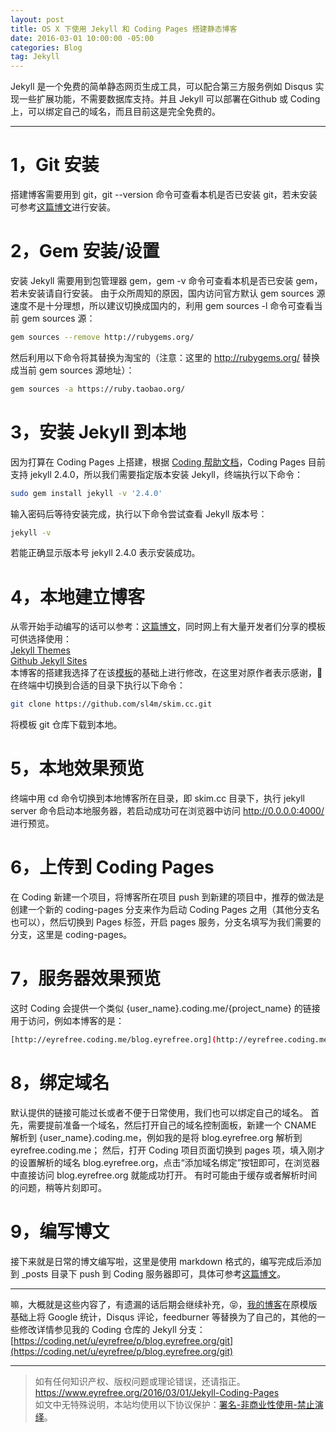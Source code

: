 ```yaml
---
layout: post
title: OS X 下使用 Jekyll 和 Coding Pages 搭建静态博客
date: 2016-03-01 10:00:00 -05:00
categories: Blog
tag: Jekyll
---
```


Jekyll 是一个免费的简单静态网页生成工具，可以配合第三方服务例如 Disqus 实现一些扩展功能，不需要数据库支持。并且 Jekyll 可以部署在Github 或 Coding 上，可以绑定自己的域名，而且目前这是完全免费的。

---
# 1，Git 安装  
搭建博客需要用到 git，git --version 命令可查看本机是否已安装 git，若未安装可参考[这篇博文](http://www.liaoxuefeng.com/wiki/0013739516305929606dd18361248578c67b8067c8c017b000/00137396287703354d8c6c01c904c7d9ff056ae23da865a000/)进行安装。

# 2，Gem 安装/设置  
安装 Jekyll 需要用到包管理器 gem，gem -v 命令可查看本机是否已安装 gem，若未安装请自行安装。 
由于众所周知的原因，国内访问官方默认 gem sources 源速度不是十分理想，所以建议切换成国内的，利用 gem sources -l 命令可查看当前 gem sources 源：
``` bash
gem sources --remove http://rubygems.org/
```
然后利用以下命令将其替换为淘宝的（注意：这里的 http://rubygems.org/ 替换成当前 gem sources 源地址）： 
``` bash
gem sources -a https://ruby.taobao.org/
```

# 3，安装 Jekyll 到本地  
因为打算在 Coding Pages 上搭建，根据 [Coding 帮助文档](https://coding.net/help/doc/pages/index.html)，Coding Pages 目前支持 jekyll 2.4.0，所以我们需要指定版本安装 Jekyll，终端执行以下命令： 
``` bash
sudo gem install jekyll -v '2.4.0'
```
输入密码后等待安装完成，执行以下命令尝试查看 Jekyll 版本号： 
``` bash
jekyll -v
```
若能正确显示版本号 jekyll 2.4.0 表示安装成功。 

# 4，本地建立博客  
从零开始手动编写的话可以参考：[这篇博文](http://www.blogways.net/blog/2013/04/13/jekyll-usage.html)，同时网上有大量开发者们分享的模板可供选择使用：  
[Jekyll Themes](http://jekyllthemes.org/)  
[Github Jekyll Sites](https://github.com/jekyll/jekyll/wiki/Sites)  
本博客的搭建我选择了在该[模板](https://github.com/sl4m/skim.cc)的基础上进行修改，在这里对原作者表示感谢，🙏
在终端中切换到合适的目录下执行以下命令：
``` bash
git clone https://github.com/sl4m/skim.cc.git
```
将模板 git 仓库下载到本地。

# 5，本地效果预览  
终端中用 cd 命令切换到本地博客所在目录，即 skim.cc 目录下，执行 jekyll server 命令启动本地服务器，若启动成功可在浏览器中访问 http://0.0.0.0:4000/ 进行预览。 

# 6，上传到 Coding Pages  
在 Coding 新建一个项目，将博客所在项目 push 到新建的项目中，推荐的做法是创建一个新的 coding-pages 分支来作为启动 Coding Pages 之用（其他分支名也可以），然后切换到 Pages 标签，开启 pages 服务，分支名填写为我们需要的分支，这里是 coding-pages。

# 7，服务器效果预览  
这时 Coding 会提供一个类似 {user_name}.coding.me/{project_name} 的链接用于访问，例如本博客的是： 
``` bash
[http://eyrefree.coding.me/blog.eyrefree.org](http://eyrefree.coding.me/blog.eyrefree.org)
```

# 8，绑定域名  
默认提供的链接可能过长或者不便于日常使用，我们也可以绑定自己的域名。 
首先，需要提前准备一个域名，然后打开自己的域名控制面板，新建一个 CNAME 解析到 {user_name}.coding.me，例如我的是将 blog.eyrefree.org 解析到 eyrefree.coding.me； 
然后，打开 Coding 项目页面切换到 pages 项，填入刚才的设置解析的域名 blog.eyrefree.org，点击“添加域名绑定”按钮即可，在浏览器中直接访问 blog.eyrefree.org 就能成功打开。
有时可能由于缓存或者解析时间的问题，稍等片刻即可。 

# 9，编写博文  
接下来就是日常的博文编写啦，这里是使用 markdown 格式的，编写完成后添加到 _posts 目录下 push 到 Coding 服务器即可，具体可参考[这篇博文](https://segmentfault.com/a/1190000000406013)。

---
嘛，大概就是这些内容了，有遗漏的话后期会继续补充，😝，[我的博客](http://www.eyrefree.org)在原模版基础上将 Google 统计，Disqus 评论，feedburner 等替换为了自己的，其他的一些修改详情参见我的 Coding 仓库的 Jekyll 分支：
[https://coding.net/u/eyrefree/p/blog.eyrefree.org/git](https://coding.net/u/eyrefree/p/blog.eyrefree.org/git)

---

> 如有任何知识产权、版权问题或理论错误，还请指正。   
> https://www.eyrefree.org/2016/03/01/Jekyll-Coding-Pages   
> 如文中无特殊说明，本站均使用以下协议保护：[署名-非商业性使用-禁止演绎](http://creativecommons.org/licenses/by-nc-nd/3.0/cn/)。
